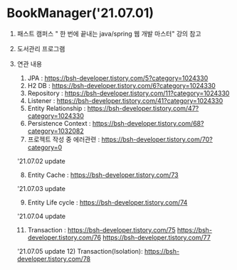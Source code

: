 # BookManager('21.07.01)
1. 패스트 캠퍼스 " 한 번에 끝내는 java/spring 웹 개발 마스터" 강의 참고
2. 도서관리 프로그램
3. 연관 내용
   1) JPA : https://bsh-developer.tistory.com/5?category=1024330
   2) H2 DB : https://bsh-developer.tistory.com/6?category=1024330
   3) Repository : https://bsh-developer.tistory.com/11?category=1024330
   4) Listener : https://bsh-developer.tistory.com/41?category=1024330
   5) Entity Relationship : https://bsh-developer.tistory.com/47?category=1024330
   6) Persistence Context : https://bsh-developer.tistory.com/68?category=1032082
   7) 프로젝트 작성 중 에러관련 : https://bsh-developer.tistory.com/70?category=0
   
   '21.07.02 update
   
   8) Entity Cache : https://bsh-developer.tistory.com/73
   
   '21.07.03 update
   
   9) Entity Life cycle : https://bsh-developer.tistory.com/74

   '21.07.04 update
   
   11) Transaction : https://bsh-developer.tistory.com/75
                     https://bsh-developer.tistory.com/76
                     https://bsh-developer.tistory.com/77
                     
   '21.07.05 update
   12) Transaction(Isolation): https://bsh-developer.tistory.com/78
                     
 
